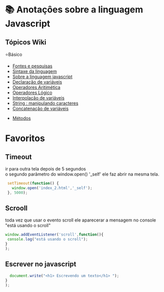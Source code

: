 # 📚 Anotaçôes sobre a linguagem Javascript

 ## Tópicos Wiki
 :star:Básico
 * [Fontes e pesquisas](https://github.com/leandroluizpereira/javascript/wiki)
 * [Sintaxe da linguagem](https://github.com/leandroluizpereira/javascript/wiki/1-sintaxe-da-linguagem)
 * [Sobre a linguagem javascript](https://github.com/leandroluizpereira/javascript/wiki/1.1-sobre-a-linguagem-javascript)
 * [Declaraçâo de variáveis](https://github.com/leandroluizpereira/javascript/wiki/1.2-Declara%C3%A7%C3%A2o-de-vari%C3%A1veis)
 * [Operadores Aritimética](https://github.com/leandroluizpereira/javascript/wiki/1.3-Operadores-Aritim%C3%A9tica)
 * [Operadores Lógico](https://github.com/leandroluizpereira/javascript/wiki/1.4-Operadores-L%C3%B3gico)
 * [Interpolaçâo de variáveis](https://github.com/leandroluizpereira/javascript/wiki/1.5-Interpola%C3%A7%C3%A2o-de-vari%C3%A1veis)
 * [String : manipulando caracteres ](https://github.com/leandroluizpereira/javascript/wiki/1.6-String-:-manipulando-caracteres)
 * [Concatenaçâo de variáveis](https://github.com/leandroluizpereira/javascript/wiki/1.7-Concatena%C3%A7%C3%A2o-de-vari%C3%A1veis)
 <!--
 * [Estrutura de desição (if,swicth)]()
 * [Estrutura de repetiçâo (for,while,do-while)]()
-->
 * [Métodos](https://github.com/leandroluizpereira/javascript/wiki/2.0-M%C3%A9todos)
 <!--
 * [Função (procedimento)]()


## Javascript & Html
  :star:Javascript e web Html
   * [Mudar de tela após 6 segundos]()
   * [(Unicode) Formatar caracteres e espaços ]()
 -
-->
 
 <div id="sobre">
 
 
  <div id="timeout">
 
 # Favoritos
 
 ## Timeout 
 
 ir para outra tela depois de 5 segundos <br> o segundo parâmetro do window.open() '_self' ele faz abrir na mesma tela.
 
 ```javascript
  setTimeout(function() {
    window.open('index_2.html','_self');
  }, 5000);
 ```
 <div id="scroll">
 
## Scrooll

toda vez que usar o evento scroll ele aparecerar a mensagem no console "está usando o scroll"
 ```javascript
window.addEventListener('scroll',function(){  
  console.log("está usando o scroll");
}
);
 ```
 
## Escrever no javascript

 ```javascript
   document.write("<h1> Escrevendo um texto</h1> ");
}
);
 ```

